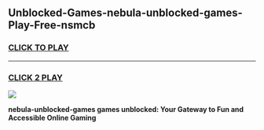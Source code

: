 
## Unblocked-Games-nebula-unblocked-games-Play-Free-nsmcb
<h3>
<a href="https://premium76.site?title=nebula-unblocked-games&ref=21A">CLICK TO PLAY</a></h3>
<hr>

<h3>
<a href="https://premium76.site?title=nebula-unblocked-games&ref=21A">CLICK 2 PLAY</a>
  
</h3>

<a href="https://premium76.site?title=nebula-unblocked-games&ref=21A"><img src="https://clearcache.store/games.png"></a>


**nebula-unblocked-games games unblocked: Your Gateway to Fun and Accessible Online Gaming**

